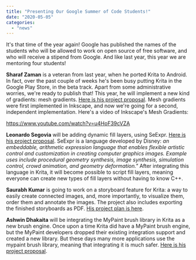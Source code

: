 ```yaml
---
title: "Presenting Our Google Summer of Code Students!"
date: "2020-05-05"
categories: 
  - "news"
---
```


It's that time of the year again! Google has published the names of the students who will be allowed to work on open source of free software, and who will receive a stipend from Google. And like last year, this year we are mentoring four students!

**Sharaf Zaman** is a veteran from last year, when he ported Krita to Android. In fact, over the past couple of weeks he's been busy putting Krita in the Google Play Store, in the beta track. Apart from some administrative worries, we're ready to publish that! This year, he will implement a new kind of gradients: mesh gradients. [Here is his project proposal](https://docs.google.com/document/d/1EjMczWN4Cbxd1fG4_1E7llYrU5AbrsdA9_MhyrrkZE8/edit). Mesh gradients were first implemented in Inkscape, and now we're going for a second, independent implementation. Here's a video of Inkscape's Mesh Gradients:

https://www.youtube.com/watch?v=u4HoF39cVZA

**Leonardo Segovia** will be adding dynamic fill layers, using SeExpr. [Here is his project proposal](https://docs.google.com/document/d/1k9BRliqB59iR5ypPDL7cN1GdBCZE7wjN). SeExpr is a language developed by Disney: _an embeddable, arithmetic expression language that enables flexible artistic control and customization in creating computer graphics images. Example uses include procedural geometry synthesis, image synthesis, simulation control, crowd animation, and geometry deformation."_ After integrating this language in Krita, it will become possible to script fill layers, meaning everyone can create new types of fill layers without having to know C++.

**Saurabh Kumar** is going to work on a storyboard feature for Krita: a way to easily create connected images, and, more importantly, to visualize them, order them and annotate the images. The project also includes exporting the finished storyboards as PDF. [His project plan is here](https://docs.google.com/document/d/1_6aWu05k7ulWjeLLKXAXx8wQ-BeabVYUNCFrYqfc1M0/edit).

**Ashwin Dhakaita** will be integrating the MyPaint brush library in Krita as a new brush engine. Once upon a time Krita did have a MyPaint brush engine, but the MyPaint developers dropped their existing integration support and created a new library. But these days many more applications use the mypaint brush library, meaning that integrating it is much safer. [Here is his project proposal](https://docs.google.com/document/d/1ivJ_Rn2H2gDQy3Zy2-3BOxNtYBvNbJiB7WCGORDp5tA/edit).
